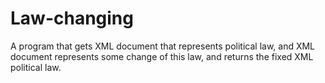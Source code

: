 # Law-changing
A program that gets XML document that represents political law, and XML document represents some change of this law, and returns the fixed XML political law.
